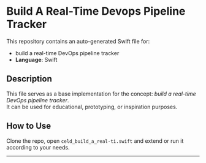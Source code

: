 # Build A Real-Time Devops Pipeline Tracker

This repository contains an auto-generated Swift file for:

- build a real-time DevOps pipeline tracker
- **Language**: Swift

## Description

This file serves as a base implementation for the concept: *build a real-time DevOps pipeline tracker*.  
It can be used for educational, prototyping, or inspiration purposes.

## How to Use

Clone the repo, open `celd_build_a_real-ti.swift` and extend or run it according to your needs.

---


